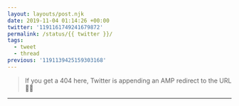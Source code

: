 ```yaml
---
layout: layouts/post.njk
date: 2019-11-04 01:14:26 +00:00
twitter: '1191161749241679872'
permalink: /status/{{ twitter }}/
tags: 
  - tweet
  - thread
previous: '1191139425159303168'
---
```


> If you get a 404 here, Twitter is appending an AMP redirect to the URL 🤷‍♀️

---

